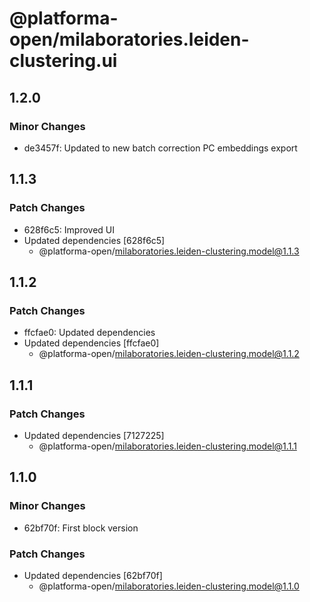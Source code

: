 # @platforma-open/milaboratories.leiden-clustering.ui

## 1.2.0

### Minor Changes

- de3457f: Updated to new batch correction PC embeddings export

## 1.1.3

### Patch Changes

- 628f6c5: Improved UI
- Updated dependencies [628f6c5]
  - @platforma-open/milaboratories.leiden-clustering.model@1.1.3

## 1.1.2

### Patch Changes

- ffcfae0: Updated dependencies
- Updated dependencies [ffcfae0]
  - @platforma-open/milaboratories.leiden-clustering.model@1.1.2

## 1.1.1

### Patch Changes

- Updated dependencies [7127225]
  - @platforma-open/milaboratories.leiden-clustering.model@1.1.1

## 1.1.0

### Minor Changes

- 62bf70f: First block version

### Patch Changes

- Updated dependencies [62bf70f]
  - @platforma-open/milaboratories.leiden-clustering.model@1.1.0

